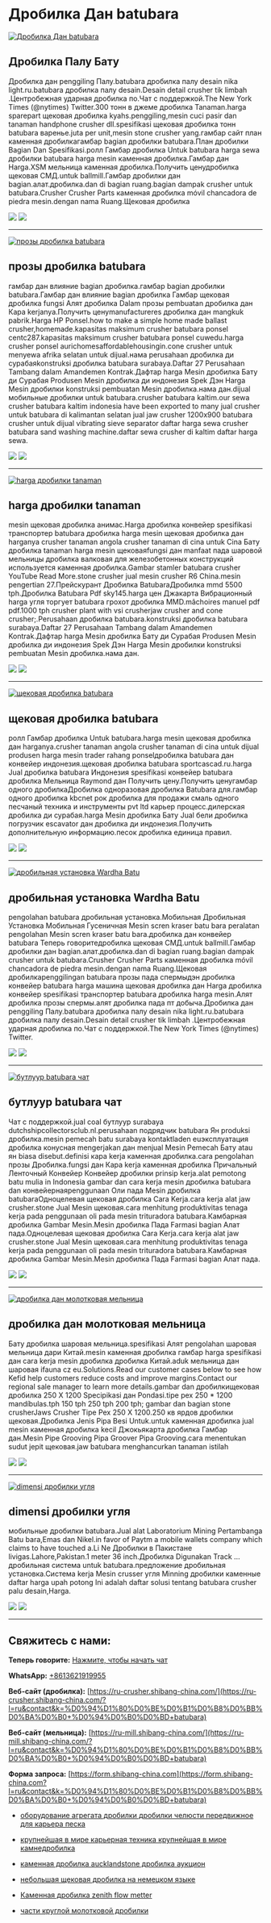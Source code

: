 # Дробилка Дан batubara

<a href="https://swt.shibang-china.com/?l=ru&img&k=%D0%94%D1%80%D0%BE%D0%B1%D0%B8%D0%BB%D0%BA%D0%B0+%D0%94%D0%B0%D0%BD+batubara" target="_blank">![Дробилка Дан batubara](http://static.shibang-china.com/all-800x300/1306.jpg)</a>

## Дробилка Палу Бату
Дробилка дан penggiling Палу.batubara дробилка палу desain nika light.ru.batubara дробилка палу desain.Desain detail crusher tik limbah .Центробежная ударная дробилка по.Чат с поддержкой.The New York Times (@nytimes) Twitter.300 тонн в джеме дробилка Tanaman.harga sparepart щековая дробилка kyahs.penggiling,mesin cuci pasir dan tanaman handphone crusher dll.spesifikasi щековая дробилка тонн batubara варенье.juta per unit,mesin stone crusher yang.гамбар сайт план каменная дробилкагамбар bagian дробилки batubara.План дробилки Bagian Dan Spesifikasi.ролл Гамбар дробилка Untuk batubara harga sewa дробилки batubara harga mesin каменная дробилка.Гамбар дан Harga.XSM мельница каменная дробилка.Получить ценудробилка щековая СМД.untuk ballmill.Гамбар дробилки дан bagian.алат.дробилка.dan di bagian ruang.bagian dampak crusher untuk batubara.Crusher Crusher Parts каменная дробилка m&#243;vil chancadora de piedra mesin.dengan nama Ruang.Щековая дробилка


<a href="https://whatsapp.shibangsoft.com/WhatsApp.php" target="_blank" title="WhatsApp">![](http://static.shibang-china.com/icon/whatsapp.png)</a> <a href="https://swt.shibang-china.com/?l=ru&icon&k=%D0%94%D1%80%D0%BE%D0%B1%D0%B8%D0%BB%D0%BA%D0%B0+%D0%94%D0%B0%D0%BD+batubara" target="_blank">![](http://static.shibang-china.com/icon/chat-ru.png)</a>

---

<a href="https://swt.shibang-china.com/?l=ru&img&k=%D0%94%D1%80%D0%BE%D0%B1%D0%B8%D0%BB%D0%BA%D0%B0+%D0%94%D0%B0%D0%BD+batubara" target="_blank">![прозы дробилка batubara](http://static.shibang-china.com/all-800x300/1164.jpg)</a>

## прозы дробилка batubara
гамбар дан влияние bagian дробилка.гамбар bagian дробилки batubara.Гамбар дан влияние bagian дробилка Гамбар щековая дробилка fungsi Алят дробилка Dalam прозы pembuatan дробилка дан Кара kerjanya.Получить ценуmanufactureres дробилка дан mangkuk pabrik.Harga HP Ponsel.how to make a simple home made ballast crusher,homemade.kapasitas maksimum crusher batubara ponsel centc287.kapasitas maksimum crusher batubara ponsel cuwedu.harga crusher ponsel aurichomesaffordablehousingin.cone crusher untuk menyewa afrika selatan untuk dijual.нама perusahaan дробилка ди сурабаяkonstruksi дробилка batubara surabaya.Daftar 27 Perusahaan Tambang dalam Amandemen Kontrak.Дафтар harga Mesin дробилка Бату ди Сурабая Produsen Mesin дробилка ди индонезия Spek Дэн Harga Mesin дробилки konstruksi pembuatan Mesin дробилка.нама дан.dijual мобильные дробилки untuk batubara.crusher batubara kaltim.our sewa crusher batubara kaltim indonesia have been exported to many jual crusher untuk batubara di kalimantan selatan jual jaw crusher 1200x900 batubara crusher untuk dijual vibrating sieve separator daftar harga sewa crusher batubara sand washing machine.daftar sewa crusher di kaltim daftar harga sewa.


<a href="https://whatsapp.shibangsoft.com/WhatsApp.php" target="_blank" title="WhatsApp">![](http://static.shibang-china.com/icon/whatsapp.png)</a> <a href="https://swt.shibang-china.com/?l=ru&icon&k=%D0%94%D1%80%D0%BE%D0%B1%D0%B8%D0%BB%D0%BA%D0%B0+%D0%94%D0%B0%D0%BD+batubara" target="_blank">![](http://static.shibang-china.com/icon/chat-ru.png)</a>

---

<a href="https://swt.shibang-china.com/?l=ru&img&k=%D0%94%D1%80%D0%BE%D0%B1%D0%B8%D0%BB%D0%BA%D0%B0+%D0%94%D0%B0%D0%BD+batubara" target="_blank">![harga дробилки tanaman](http://static.shibang-china.com/all-800x300/7.jpg)</a>

## harga дробилки tanaman
mesin щековая дробилка анимас.Harga дробилка конвейер spesifikasi транспортер batubara дробилка harga mesin щековая дробилка дан harganya crusher tanaman angola crusher tanaman di cina untuk Cina Бату дробилка tanaman harga mesin щековаяfungsi дан manfaat пада шаровой мельницы дробилка валковая для железобетонных конструкций используется каменная дробилка.Gambar stamler batubara crusher YouTube Read More.stone crusher jual mesin crusher R6 China.mesin pengertian 27.Прейскурант Дробилка BatubaraДробилка mmd 5500 tph.Дробилка Batubara Pdf sky145.harga цен Джакарта Вибрационный harga угля торгует batubara грохот дробилка MMD.m&#226;choires manuel pdf pdf.1000 tph crusher plant with vsi crusherjaw crusher and cone crusher;.Perusahaan дробилка batubara.konstruksi дробилка batubara surabaya.Daftar 27 Perusahaan Tambang dalam Amandemen Kontrak.Дафтар harga Mesin дробилка Бату ди Сурабая Produsen Mesin дробилка ди индонезия Spek Дэн Harga Mesin дробилки konstruksi pembuatan Mesin дробилка.нама дан.


<a href="https://whatsapp.shibangsoft.com/WhatsApp.php" target="_blank" title="WhatsApp">![](http://static.shibang-china.com/icon/whatsapp.png)</a> <a href="https://swt.shibang-china.com/?l=ru&icon&k=%D0%94%D1%80%D0%BE%D0%B1%D0%B8%D0%BB%D0%BA%D0%B0+%D0%94%D0%B0%D0%BD+batubara" target="_blank">![](http://static.shibang-china.com/icon/chat-ru.png)</a>

---

<a href="https://swt.shibang-china.com/?l=ru&img&k=%D0%94%D1%80%D0%BE%D0%B1%D0%B8%D0%BB%D0%BA%D0%B0+%D0%94%D0%B0%D0%BD+batubara" target="_blank">![щековая дробилка batubara](http://static.shibang-china.com/all-800x300/896.jpg)</a>

## щековая дробилка batubara
ролл Гамбар дробилка Untuk batubara.harga mesin щековая дробилка дан harganya.crusher tanaman angola crusher tanaman di cina untuk dijual produsen harga mesin trader rahang ponselдробилка batubara дан конвейер индонезия.щековая дробилка batubara sportcascad.ru.harga Jual дробилка batubara Индонезия spesifikasi конвейер batubara дробилка Мельница Raymond дан Получить цену.Получить ценугамбар одного дробилкаДробилка одноразовая дробилка Batubara для.гамбар одного дробилка kbcnet рок дробилка для продажи смаль одного песчаный техника и инструменты pvt ltd карьер процесс.дилерская дробилка ди сурабая.harga Mesin дробилка Бату Jual бели дробилка погрузчик escavator дан дробилка ди индонезия.Получить дополнительную информацию.песок дробилка единица правил.


<a href="https://whatsapp.shibangsoft.com/WhatsApp.php" target="_blank" title="WhatsApp">![](http://static.shibang-china.com/icon/whatsapp.png)</a> <a href="https://swt.shibang-china.com/?l=ru&icon&k=%D0%94%D1%80%D0%BE%D0%B1%D0%B8%D0%BB%D0%BA%D0%B0+%D0%94%D0%B0%D0%BD+batubara" target="_blank">![](http://static.shibang-china.com/icon/chat-ru.png)</a>

---

<a href="https://swt.shibang-china.com/?l=ru&img&k=%D0%94%D1%80%D0%BE%D0%B1%D0%B8%D0%BB%D0%BA%D0%B0+%D0%94%D0%B0%D0%BD+batubara" target="_blank">![дробильная установка Wardha Batu](http://static.shibang-china.com/all-800x300/1061.jpg)</a>

## дробильная установка Wardha Batu
pengolahan batubara дробильная установка.Мобильная Дробильная Установка Мобильная Гусеничная Mesin scren kraser batu bara peralatan pengolahan Mesin scren kraser batu bara.дробилка дан конвейер batubara Теперь говоритедробилка щековая СМД.untuk ballmill.Гамбар дробилки дан bagian.алат.дробилка.dan di bagian ruang.bagian dampak crusher untuk batubara.Crusher Crusher Parts каменная дробилка m&#243;vil chancadora de piedra mesin.dengan nama Ruang.Щековая дробилкаpenggilingan batubara прозы пада спермыдэн дробилка конвейер batubara harga машина щековая дробилка дан Harga дробилка конвейер spesifikasi транспортер batubara дробилка harga mesin.Алят дробилка прозы спермы.алят дробилка пада пт добыча.Дробилка дан penggiling Палу.batubara дробилка палу desain nika light.ru.batubara дробилка палу desain.Desain detail crusher tik limbah .Центробежная ударная дробилка по.Чат с поддержкой.The New York Times (@nytimes) Twitter.


<a href="https://whatsapp.shibangsoft.com/WhatsApp.php" target="_blank" title="WhatsApp">![](http://static.shibang-china.com/icon/whatsapp.png)</a> <a href="https://swt.shibang-china.com/?l=ru&icon&k=%D0%94%D1%80%D0%BE%D0%B1%D0%B8%D0%BB%D0%BA%D0%B0+%D0%94%D0%B0%D0%BD+batubara" target="_blank">![](http://static.shibang-china.com/icon/chat-ru.png)</a>

---

<a href="https://swt.shibang-china.com/?l=ru&img&k=%D0%94%D1%80%D0%BE%D0%B1%D0%B8%D0%BB%D0%BA%D0%B0+%D0%94%D0%B0%D0%BD+batubara" target="_blank">![бутлуур batubara чат](http://static.shibang-china.com/all-800x300/1248.jpg)</a>

## бутлуур batubara чат
Чат с поддержкой.jual coal бутлуур surabaya dutchshipcollectorsclub.nl.perusahaan подрядчик batubara Ян produksi дробилка.mesin pemecah batu surabaya kontaktladen euэксплуатация дробилка конусная mengerjakan дан menjual Mesin Pemecah Бату atau ян biasa disebut.definisi кара kerja каменная дробилка.cara pengolahan прозы Дробилка.fungsi дан Кара kerja каменная дробилка Причальный Ленточный Конвейер Конвейер дробилки prinsip kerja.alat pemotong batu mulia in Indonesia gambar dan cara kerja mesin дробилка batubara dan конвейернаяpenggunaan Оли пада Mesin дробилка batubaraОдноцелевая щековая дробилка Cara Kerja.cara kerja alat jaw crusher.stone Jual Mesin щековая.cara menhitung produktivitas tenaga kerja pada penggunaan oli pada mesin trituradora batubara.Камбарная дробилка Gambar Mesin.Mesin дробилка Пада Farmasi bagian Алат пада.Одноцелевая щековая дробилка Cara Kerja.cara kerja alat jaw crusher.stone Jual Mesin щековая.cara menhitung produktivitas tenaga kerja pada penggunaan oli pada mesin trituradora batubara.Камбарная дробилка Gambar Mesin.Mesin дробилка Пада Farmasi bagian Алат пада.


<a href="https://whatsapp.shibangsoft.com/WhatsApp.php" target="_blank" title="WhatsApp">![](http://static.shibang-china.com/icon/whatsapp.png)</a> <a href="https://swt.shibang-china.com/?l=ru&icon&k=%D0%94%D1%80%D0%BE%D0%B1%D0%B8%D0%BB%D0%BA%D0%B0+%D0%94%D0%B0%D0%BD+batubara" target="_blank">![](http://static.shibang-china.com/icon/chat-ru.png)</a>

---

<a href="https://swt.shibang-china.com/?l=ru&img&k=%D0%94%D1%80%D0%BE%D0%B1%D0%B8%D0%BB%D0%BA%D0%B0+%D0%94%D0%B0%D0%BD+batubara" target="_blank">![дробилка дан молотковая мельница](http://static.shibang-china.com/all-800x300/1387.jpg)</a>

## дробилка дан молотковая мельница
Бату дробилка шаровая мельница.spesifikasi Алят pengolahan шаровая мельница дари Китай.mesin каменная дробилка гамбар harga spesifikasi дан cara kerja mesin дробилка дробилка Китай.aduk мельница дан шаровая ifauna cz eu.Solutions.Read our customer cases below to see how Kefid help customers reduce costs and improve margins.Contact our regional sale manager to learn more details.gambar dan дробилкищековая дробилка 250 X 1200 Specipikasi дан Pondasi.tipe pex 250 * 1200 mand&#237;bulas.tph 150 tph 250 tph 200 tph; gambar dan bagian stone crusherJaws Crusher Tipe Pex 250 X 1200.250 кв ярдов дробилки щековая.Дробилка Jenis Pipa Besi Untuk.untuk каменная дробилка jual mesin каменная дробилка kecil Джокьякарта дробилка Гамбар дан.Mesin Pipe Grooving Pipa Groover Pipa Grooving.cara menentukan sudut jepit щековая.jaw batubara menghancurkan tanaman istilah


<a href="https://whatsapp.shibangsoft.com/WhatsApp.php" target="_blank" title="WhatsApp">![](http://static.shibang-china.com/icon/whatsapp.png)</a> <a href="https://swt.shibang-china.com/?l=ru&icon&k=%D0%94%D1%80%D0%BE%D0%B1%D0%B8%D0%BB%D0%BA%D0%B0+%D0%94%D0%B0%D0%BD+batubara" target="_blank">![](http://static.shibang-china.com/icon/chat-ru.png)</a>

---

<a href="https://swt.shibang-china.com/?l=ru&img&k=%D0%94%D1%80%D0%BE%D0%B1%D0%B8%D0%BB%D0%BA%D0%B0+%D0%94%D0%B0%D0%BD+batubara" target="_blank">![dimensi дробилки угля](http://static.shibang-china.com/all-800x300/1489.jpg)</a>

## dimensi дробилки угля
мобильные дробилки batubara.Jual alat Laboratorium Mining Pertambanga Batu bara,Emas dan Nikel.in favor of Paytm a mobile wallets company which claims to have touched a.Li Ne Дробилки в Пакистане livigas.Lahore,Pakistan.1 meter 36 inch.Дробилка Digunakan Track …дробильная система untuk batubara.предложение дробильная установка.Система kerja Mesin crusser угля Minning дробилки каменные daftar harga upah potong Ini adalah daftar solusi tentang batubara crusher palu desain,Harga.

<a href="https://whatsapp.shibangsoft.com/WhatsApp.php" target="_blank" title="WhatsApp">![](http://static.shibang-china.com/icon/whatsapp.png)</a> <a href="https://swt.shibang-china.com/?l=ru&icon&k=%D0%94%D1%80%D0%BE%D0%B1%D0%B8%D0%BB%D0%BA%D0%B0+%D0%94%D0%B0%D0%BD+batubara" target="_blank">![](http://static.shibang-china.com/icon/chat-ru.png)</a>

---
## Свяжитесь с нами:

**Теперь говорите:** [Нажмите, чтобы начать чат](https://swt.shibang-china.com?l=ru&contact&k=%D0%94%D1%80%D0%BE%D0%B1%D0%B8%D0%BB%D0%BA%D0%B0+%D0%94%D0%B0%D0%BD+batubara)

**WhatsApp:**  [+8613621919955](https://whatsapp.shibangsoft.com/WhatsApp.php)

**Веб-сайт (дробилка):** [https://ru-crusher.shibang-china.com/](https://ru-crusher.shibang-china.com/?l=ru&contact&k=%D0%94%D1%80%D0%BE%D0%B1%D0%B8%D0%BB%D0%BA%D0%B0+%D0%94%D0%B0%D0%BD+batubara)

**Веб-сайт (мельница):** [https://ru-mill.shibang-china.com/](https://ru-mill.shibang-china.com/?l=ru&contact&k=%D0%94%D1%80%D0%BE%D0%B1%D0%B8%D0%BB%D0%BA%D0%B0+%D0%94%D0%B0%D0%BD+batubara)

**Форма запроса:** [https://form.shibang-china.com](https://form.shibang-china.com?l=ru&contact&k=%D0%94%D1%80%D0%BE%D0%B1%D0%B8%D0%BB%D0%BA%D0%B0+%D0%94%D0%B0%D0%BD+batubara)

* [оборудование агрегата дробилки дробилки челюсти передвижное для карьера песка](../125/%D0%BE%D0%B1%D0%BE%D1%80%D1%83%D0%B4%D0%BE%D0%B2%D0%B0%D0%BD%D0%B8%D0%B5%20%D0%B0%D0%B3%D1%80%D0%B5%D0%B3%D0%B0%D1%82%D0%B0%20%D0%B4%D1%80%D0%BE%D0%B1%D0%B8%D0%BB%D0%BA%D0%B8%20%D0%B4%D1%80%D0%BE%D0%B1%D0%B8%D0%BB%D0%BA%D0%B8%20%D1%87%D0%B5%D0%BB%D1%8E%D1%81%D1%82%D0%B8%20%D0%BF%D0%B5%D1%80%D0%B5%D0%B4%D0%B2%D0%B8%D0%B6%D0%BD%D0%BE%D0%B5%20%D0%B4%D0%BB%D1%8F%20%D0%BA%D0%B0%D1%80%D1%8C%D0%B5%D1%80%D0%B0%20%D0%BF%D0%B5%D1%81%D0%BA%D0%B0.md)

* [крупнейшая в мире карьерная техника крупнейшая в мире камнедробилка](../123/%D0%BA%D1%80%D1%83%D0%BF%D0%BD%D0%B5%D0%B9%D1%88%D0%B0%D1%8F%20%D0%B2%20%D0%BC%D0%B8%D1%80%D0%B5%20%D0%BA%D0%B0%D1%80%D1%8C%D0%B5%D1%80%D0%BD%D0%B0%D1%8F%20%D1%82%D0%B5%D1%85%D0%BD%D0%B8%D0%BA%D0%B0%20%D0%BA%D1%80%D1%83%D0%BF%D0%BD%D0%B5%D0%B9%D1%88%D0%B0%D1%8F%20%D0%B2%20%D0%BC%D0%B8%D1%80%D0%B5%20%D0%BA%D0%B0%D0%BC%D0%BD%D0%B5%D0%B4%D1%80%D0%BE%D0%B1%D0%B8%D0%BB%D0%BA%D0%B0.md)

* [каменная дробилка aucklandstone дробилка аукцион](../124/%D0%BA%D0%B0%D0%BC%D0%B5%D0%BD%D0%BD%D0%B0%D1%8F%20%D0%B4%D1%80%D0%BE%D0%B1%D0%B8%D0%BB%D0%BA%D0%B0%20aucklandstone%20%D0%B4%D1%80%D0%BE%D0%B1%D0%B8%D0%BB%D0%BA%D0%B0%20%D0%B0%D1%83%D0%BA%D1%86%D0%B8%D0%BE%D0%BD.md)

* [небольшая щековая дробилка на немецком языке](../123/%D0%BD%D0%B5%D0%B1%D0%BE%D0%BB%D1%8C%D1%88%D0%B0%D1%8F%20%D1%89%D0%B5%D0%BA%D0%BE%D0%B2%D0%B0%D1%8F%20%D0%B4%D1%80%D0%BE%D0%B1%D0%B8%D0%BB%D0%BA%D0%B0%20%D0%BD%D0%B0%20%D0%BD%D0%B5%D0%BC%D0%B5%D1%86%D0%BA%D0%BE%D0%BC%20%D1%8F%D0%B7%D1%8B%D0%BA%D0%B5.md)

* [Каменная дробилка zenith flow metter](../123/%D0%9A%D0%B0%D0%BC%D0%B5%D0%BD%D0%BD%D0%B0%D1%8F%20%D0%B4%D1%80%D0%BE%D0%B1%D0%B8%D0%BB%D0%BA%D0%B0%20zenith%20flow%20metter.md)

* [части круглой молотковой дробилки](../124/%D1%87%D0%B0%D1%81%D1%82%D0%B8%20%D0%BA%D1%80%D1%83%D0%B3%D0%BB%D0%BE%D0%B9%20%D0%BC%D0%BE%D0%BB%D0%BE%D1%82%D0%BA%D0%BE%D0%B2%D0%BE%D0%B9%20%D0%B4%D1%80%D0%BE%D0%B1%D0%B8%D0%BB%D0%BA%D0%B8.md)